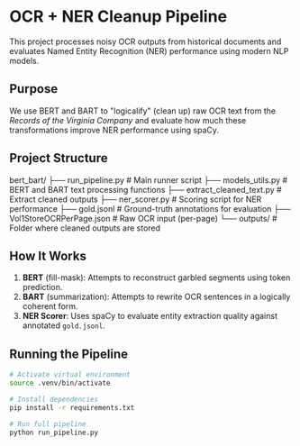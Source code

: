 # OCR + NER Cleanup Pipeline

This project processes noisy OCR outputs from historical documents and evaluates Named Entity Recognition (NER) performance using modern NLP models.

## Purpose
We use BERT and BART to "logicalify" (clean up) raw OCR text from the *Records of the Virginia Company* and evaluate how much these transformations improve NER performance using spaCy.

## Project Structure 
bert_bart/
├── run_pipeline.py # Main runner script
├── models_utils.py # BERT and BART text processing functions
├── extract_cleaned_text.py # Extract cleaned outputs
├── ner_scorer.py # Scoring script for NER performance
├── gold.jsonl # Ground-truth annotations for evaluation
├── Vol1StoreOCRPerPage.json # Raw OCR input (per-page)
└── outputs/ # Folder where cleaned outputs are stored 

## How It Works
1. **BERT** (fill-mask): Attempts to reconstruct garbled segments using token prediction.
2. **BART** (summarization): Attempts to rewrite OCR sentences in a logically coherent form.
3. **NER Scorer**: Uses spaCy to evaluate entity extraction quality against annotated `gold.jsonl`.

## Running the Pipeline
```bash
# Activate virtual environment
source .venv/bin/activate

# Install dependencies
pip install -r requirements.txt

# Run full pipeline
python run_pipeline.py

